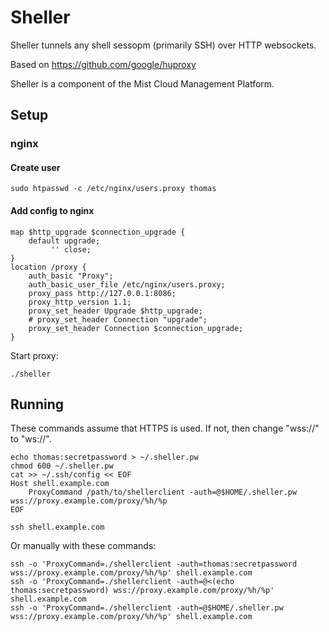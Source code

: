 # Sheller

Sheller tunnels any shell sessopm (primarily SSH) over HTTP
websockets.

Based on https://github.com/google/huproxy

Sheller is a component of the Mist Cloud Management Platform.

## Setup

### nginx

#### Create user

```
sudo htpasswd -c /etc/nginx/users.proxy thomas
```

#### Add config to nginx

```
map $http_upgrade $connection_upgrade {
    default upgrade;
         '' close;
}
location /proxy {
    auth_basic "Proxy";
    auth_basic_user_file /etc/nginx/users.proxy;
    proxy_pass http://127.0.0.1:8086;
    proxy_http_version 1.1;
    proxy_set_header Upgrade $http_upgrade;
    # proxy_set_header Connection "upgrade";
    proxy_set_header Connection $connection_upgrade;
}
```

Start proxy:

```
./sheller
```

## Running

These commands assume that HTTPS is used. If not, then change "wss://"
to "ws://".

```
echo thomas:secretpassword > ~/.sheller.pw
chmod 600 ~/.sheller.pw
cat >> ~/.ssh/config << EOF
Host shell.example.com
    ProxyCommand /path/to/shellerclient -auth=@$HOME/.sheller.pw wss://proxy.example.com/proxy/%h/%p
EOF

ssh shell.example.com
```

Or manually with these commands:

```
ssh -o 'ProxyCommand=./shellerclient -auth=thomas:secretpassword wss://proxy.example.com/proxy/%h/%p' shell.example.com
ssh -o 'ProxyCommand=./shellerclient -auth=@<(echo thomas:secretpassword) wss://proxy.example.com/proxy/%h/%p' shell.example.com
ssh -o 'ProxyCommand=./shellerclient -auth=@$HOME/.sheller.pw wss://proxy.example.com/proxy/%h/%p' shell.example.com
```
